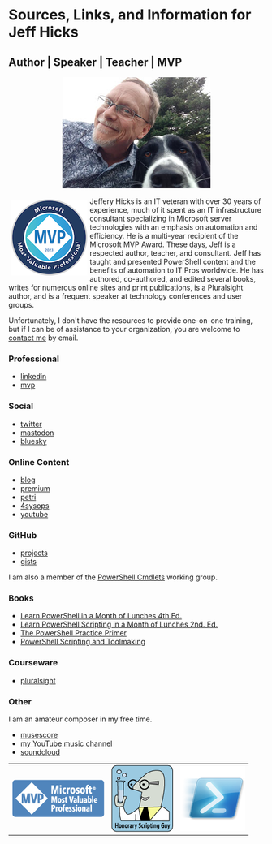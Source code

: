 # Sources, Links, and Information for Jeff Hicks

## Author | Speaker | Teacher | MVP

<p align= "center">
<img src='images/IMG_20180512_183611539.jpg' alt="Jeff Hicks"/>
</p>

<img src='images/2023-microsoft-most-valuable-professional-mvp-150x150.png' style="float:left;padding:5px 5px 5px 5px"/> Jeffery Hicks is an IT veteran with over 30 years of experience, much of it spent as an IT infrastructure consultant specializing in Microsoft server technologies with an emphasis on automation and efficiency. He is a multi-year recipient of the Microsoft MVP Award. These days, Jeff is a respected author, teacher, and consultant. Jeff has taught and presented PowerShell content and the benefits of automation to IT Pros worldwide. He has authored, co-authored, and edited several books, writes for numerous online sites and print publications, is a Pluralsight author, and is a frequent speaker at technology conferences and user groups.

Unfortunately, I don't have the resources to provide one-on-one training, but if I can be of assistance to your organization, you are welcome to [contact me](mailto:jhicks@jdhitsolutions.com?Subject=Hello) by email.

### Professional

- [linkedin](https://www.linkedin.com/in/jefferyhicks/)
- [mvp](https://mvp.microsoft.com/en-us/PublicProfile/4000314)

### Social

- [twitter](https://twitter.com/jeffhicks)
- <a rel="me" href="https://techhub.social/@JeffHicks">mastodon</a>
- [bluesky](https://staging.bsky.app/profile/jeffhicks.bsky.social)

### Online Content

- [blog](https://jdhitsolutions.com/blog)
- [premium](https://jeffhicks.substack.com)
- [petri](https://petri.com/author/jeff-hicks/)
- [4sysops](https://4sysops.com/members/jeffery-hicks/)
- [youtube](https://www.youtube.com/channel/UC-UCPvmrflWlgHUuT16hr3w)

### GitHub

- [projects](https://github.com/jdhitsolutions)
- [gists](https://gist.github.com/jdhitsolutions)

I am also a member of the [PowerShell Cmdlets](https://github.com/PowerShell/PowerShell/blob/master/docs/community/working-group-definitions.md#cmdlets-and-modules) working group.

### Books

- [Learn PowerShell in a Month of Lunches 4th Ed.](https://www.manning.com/books/learn-powershell-in-a-month-of-lunches?a_aid=jdhit&chan=code1)
- [Learn PowerShell Scripting in a Month of Lunches 2nd. Ed.](https://www.manning.com/books/learn-powershell-scripting-in-a-month-of-lunches-second-edition?a_aid=jdhit&chan=code1&a_aid=jdhit&chan=code1)
- [The PowerShell Practice Primer](https://leanpub.com/psprimer)
- [PowerShell Scripting and Toolmaking](https://leanpub.com/powershell-scripting-toolmaking/)

### Courseware

- [pluralsight](https://pluralsight.pxf.io/qbR6n)

### Other

I am an amateur composer in my free time.

- [musescore](https://musescore.com/user/26698536)
- [my YouTube music channel](https://www.youtube.com/channel/UCQgbzJeDQm3zvuHz13UMwZA)
- [soundcloud](https://soundcloud.com/jhicks61)

<table align="center" cellspacing="0" style="border: none;border-collapse: collapse;">
<tr>
<td><img src="images/MVP_Horizontal_BlueOnly.png" alt="MVP Logo"/></td>
<td><img src="images/Honorary-Scripting-Guy_medium.png" alt="Honorary Scripting Guy"/></td>
<td><img src="images/Windows_PowerShell_icon.png" alt="PowerShell icon"/></td>
</tr>
</table>
